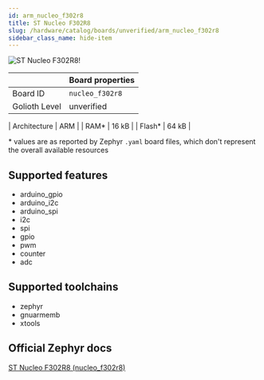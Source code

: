 ```yaml
---
id: arm_nucleo_f302r8
title: ST Nucleo F302R8
slug: /hardware/catalog/boards/unverified/arm_nucleo_f302r8
sidebar_class_name: hide-item
---
```


[//]: # (This is an auto-generated file, do not edit! Changes to it will be lost upon re-generation)

![ST Nucleo F302R8!](/img/boards/arm/nucleo_f302r8.jpg "ST Nucleo F302R8")

|                | Board properties     |
| -------------  | -------------------- |
| Board ID       | `nucleo_f302r8` |
| Golioth Level  | unverified       |

| Architecture   | ARM |
| RAM*           | 16 kB |
| Flash*         | 64 kB |

\* values are as reported by Zephyr `.yaml` board files, which don't represent the overall available resources



## Supported features

* arduino_gpio
* arduino_i2c
* arduino_spi
* i2c
* spi
* gpio
* pwm
* counter
* adc

## Supported toolchains

* zephyr
* gnuarmemb
* xtools

## Official Zephyr docs

[ST Nucleo F302R8 (nucleo_f302r8)](https://docs.zephyrproject.org/latest/boards/arm/nucleo_f302r8/doc/index.html)
